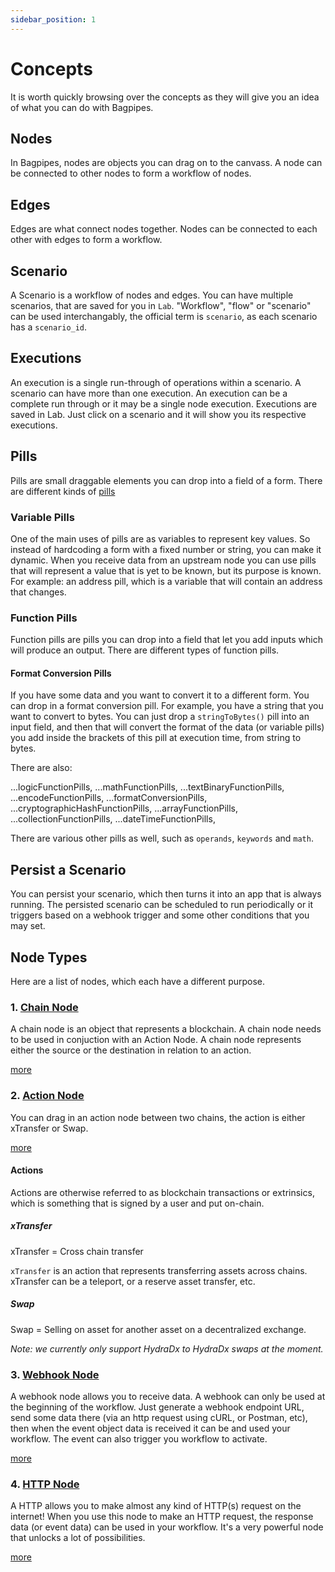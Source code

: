 ```yaml
---
sidebar_position: 1
---
```


# Concepts

It is worth quickly browsing over the concepts as they will give you an idea of what you can do with Bagpipes. 

## Nodes

In Bagpipes, nodes are objects you can drag on to the canvass. A node can be connected to other nodes to form a workflow of nodes. 

## Edges 

Edges are what connect nodes together. Nodes can be connected to each other with edges to form a workflow. 

## Scenario

A Scenario is a workflow of nodes and edges. You can have multiple scenarios, that are saved for you in `Lab`. "Workflow", "flow" or "scenario" can be used interchangably, the official term is `scenario`, as each scenario has a `scenario_id`.

## Executions

An execution is a single run-through of operations within a scenario. A scenario can have more than one execution. An execution can be a complete run through or it may be a single node execution. Executions are saved in Lab. Just click on a scenario and it will show you its respective executions. 

## Pills

Pills are small draggable elements you can drop into a field of a form. There are different kinds of [pills](../pills/pills.md)



### Variable Pills
One of the main uses of pills are as variables to represent key values. So instead of hardcoding a form with a fixed number or string, you can make it dynamic. When you receive data from an upstream node you can use pills that will represent a value that is yet to be known, but its purpose is known. For example: an address pill, which is a variable that will contain an address that changes. 


### Function Pills 
Function pills are pills you can drop into a field that let you add inputs which will produce an output. There are different types of function pills. 

#### Format Conversion Pills
If you have some data and you want to convert it to a different form. You can drop in a format conversion pill. For example, you have a string that you want to convert to bytes. You can just drop a `stringToBytes()` pill into an input field, and then that will convert the format of the data (or variable pills) you add inside the brackets of this pill at execution time, from string to bytes. 

There are also: 

  ...logicFunctionPills,
  ...mathFunctionPills,
  ...textBinaryFunctionPills,
  ...encodeFunctionPills,
  ...formatConversionPills,
  ...cryptographicHashFunctionPills,
  ...arrayFunctionPills,
  ...collectionFunctionPills,
  ...dateTimeFunctionPills,

There are various other pills as well, such as  `operands`, `keywords` and `math`.








## Persist a Scenario

You can persist your scenario, which then turns it into an app that is always running. The persisted scenario can be scheduled to run periodically or it triggers based on a webhook trigger and some other conditions that you may set. 

## Node Types

Here are a list of nodes, which each have a different purpose. 

### 1. [Chain Node](/nodes/chain.md)

A chain node is an object that represents a blockchain. A chain node needs to be used in conjuction with an Action Node. A chain node represents either the source or the destination in relation to an action. 

[more](/nodes/chain.md)


### 2. [Action Node](/nodes/action.md)   
You can drag in an action node between two chains, the action is either xTransfer or Swap.

[more](/nodes/action.md)

#### Actions

Actions are otherwise referred to as blockchain transactions or extrinsics, which is something that is signed by a user and put on-chain. 

##### xTransfer 

xTransfer = Cross chain transfer

`xTransfer` is an action that represents transferring assets across chains. xTransfer can be a teleport, or a reserve asset transfer, etc.   

##### Swap   

Swap = Selling on asset for another asset on a decentralized exchange.  

_Note: we currently only support HydraDx to HydraDx swaps at the moment._  

### 3. [Webhook Node](nodes/webhook.md)

A webhook node allows you to receive data. A webhook can only be used at the beginning of the workflow. Just generate a webhook endpoint URL, send some data there (via an http request using cURL, or Postman, etc), then when the event object data is received it can be and used your workflow. The event can also trigger you workflow to activate. 

[more](/nodes/webhook.md)

### 4. [HTTP Node](nodes/webhook.md)

A HTTP allows you to make almost any kind of HTTP(s) request on the internet! When you use this node to make an HTTP request, the response data (or event data) can be used in your workflow. It's a very powerful node that unlocks a lot of possibilities. 

[more](/nodes/http.md)

